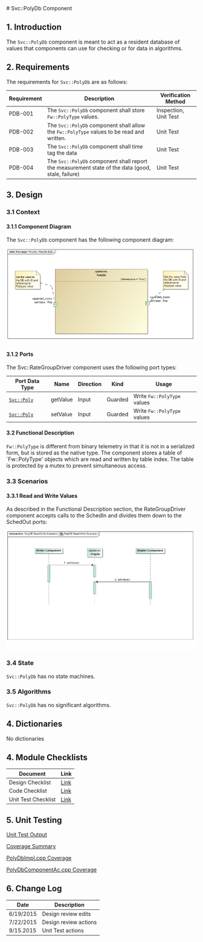 <title>Svc::PolyDb Component SDD</title>
# Svc::PolyDb Component

## 1. Introduction

The `Svc::PolyDb` component is meant to act as a resident database of values that components can use for checking or for data in algorithms. 

## 2. Requirements

The requirements for `Svc::PolyDb` are as follows:

Requirement | Description | Verification Method
----------- | ----------- | -------------------
PDB-001 | The `Svc::PolyDb` component shall store `Fw::PolyType` values. | Inspection, Unit Test
PDB-002 | The `Svc::PolyDb` component shall allow the `Fw::PolyType` values to be read and written. | Unit Test 
PDB-003 | The `Svc::PolyDb` component shall time tag the data | Unit Test 
PDB-004 | The `Svc::PolyDb` component shall report the measurement state of the data (good, stale, failure) | Unit Test 

## 3. Design

### 3.1 Context

#### 3.1.1 Component Diagram

The `Svc::PolyDb` component has the following component diagram:

![`Svc::PolyDb` Diagram](img/PolyDbBDD.jpg "Svc::PolyDb")

#### 3.1.2 Ports

The Svc::RateGroupDriver component uses the following port types:

Port Data Type | Name | Direction | Kind | Usage
-------------- | ---- | --------- | ---- | -----
[`Svc::Poly`](../../PolyIf/docs/sdd.html) | getValue | Input | Guarded | Write `Fw::PolyType` values
[`Svc::Poly`](../../PolyIf/docs/sdd.html) | setValue | Input | Guarded | Write `Fw::PolyType` values

#### 3.2 Functional Description

`Fw::PolyType` is different from binary telemetry in that it is not in a serialized form, but is stored as the native type. 
The component stores a table of `Fw::PolyType' objects which are read and written by table index. 
The table is protected by a mutex to prevent simultaneous access.

### 3.3 Scenarios

#### 3.3.1 Read and Write Values

As described in the Functional Description section, the RateGroupDriver component accepts calls to the SchedIn and divides them down to the SchedOut ports:

![Read and Write Values](img/PolyDbReadWriteScenario.jpg) 

### 3.4 State

`Svc::PolyDb` has no state machines.

### 3.5 Algorithms

`Svc::PolyDb` has no significant algorithms.

## 4. Dictionaries

No dictionaries

## 4. Module Checklists

Document | Link
-------- | ----
Design Checklist | [Link](Checklist_Design.xlsx)
Code Checklist | [Link](Checklist_Design.xlsx)
Unit Test Checklist | [Link](Checklist_Unit_Test.xlsx)

## 5. Unit Testing

[Unit Test Output](../test/ut/output/test.txt)

[Coverage Summary](../test/ut/output/SvcPolyDb_gcov.txt)

[PolyDbImpl.cpp Coverage](../test/ut/output/PolyDbImpl.cpp.gcov)

[PolyDbComponentAc.cpp Coverage](../test/ut/output/PolyDbComponentAc.cpp.gcov)

## 6. Change Log

Date | Description
---- | -----------
6/19/2015 | Design review edits
7/22/2015 | Design review actions 
9/15.2015 | Unit Test actions



